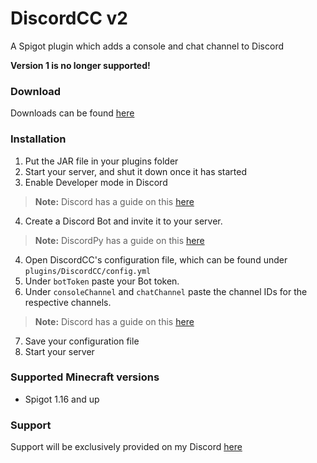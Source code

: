 # DiscordCC v2
A Spigot plugin which adds a console and chat channel to Discord

**Version 1 is no longer supported!**

### Download
Downloads can be found [here](https://github.com/TheDutchMC/DiscordCC/releases)

### Installation
1. Put the JAR file in your plugins folder
2. Start your server, and shut it down once it has started
3. Enable Developer mode in Discord

> **Note:** Discord has a guide on this [here](https://support.discord.com/hc/en-us/articles/206346498-Where-can-I-find-my-User-Server-Message-ID-)

4. Create a Discord Bot and invite it to your server.

> **Note:** DiscordPy has a guide on this [here](https://discordpy.readthedocs.io/en/latest/discord.html)

4. Open DiscordCC's configuration file, which can be found under `plugins/DiscordCC/config.yml`
5. Under `botToken` paste your Bot token.
6. Under `consoleChannel` and `chatChannel` paste the channel IDs for the respective channels.

> **Note:** Discord has a guide on this [here](https://support.discord.com/hc/en-us/articles/206346498-Where-can-I-find-my-User-Server-Message-ID-)

7. Save your configuration file
8. Start your server

### Supported Minecraft versions
- Spigot 1.16 and up

### Support
Support will be exclusively provided on my Discord [here](https://discord.gg/xE3FcGj)
